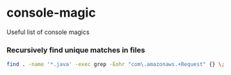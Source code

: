 # console-magic
Useful list of console magics

### Recursively find unique matches in files

```bash
find . -name '*.java' -exec grep -Eohr "com\.amazonaws.+Request" {} \; | sort -u
```
